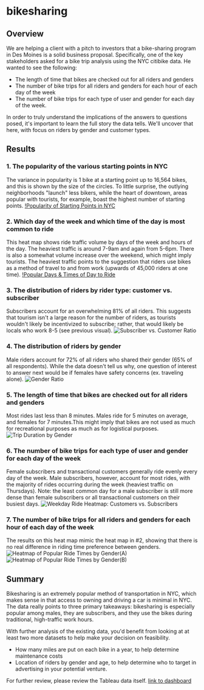 # bikesharing

## Overview
We are helping a client with a pitch to investors that a bike-sharing program in Des Moines is a solid business proposal. Specifically, one of the key stakeholders asked for a bike trip analysis using the NYC citibike data. He wanted to see the following:
* The length of time that bikes are checked out for all riders and genders
* The number of bike trips for all riders and genders for each hour of each day of the week
* The number of bike trips for each type of user and gender for each day of the week.

In order to truly understand the implications of the answers to questions posed, it's important to learn the full story the data tells. We'll uncover that here, with focus on riders by gender and customer types.

## Results

### 1. The popularity of the various starting points in NYC
The variance in popularity is 1 bike at a starting point up to 16,564 bikes, and this is shown by the size of the circles. 
To little surprise, the outlying neighborhoods "launch" less bikers, while the heart of downtown, areas popular with tourists, for example, boast the highest number of starting points.
[!Popularity of Starting Points in NYC](https://github.com/andeevosters/bikesharing/blob/main/Images/starting_point_popularity.png)

### 2. Which day of the week and which time of the day is most common to ride 
This heat map shows ride traffic volume by days of the week and hours of the day. The heaviest traffic is around 7-9am and again from 5-6pm. There is also a somewhat volume increase over the weekend, which might imply tourists. The heaviest traffic points to the suggestion that riders use bikes as a method of travel to and from work (upwards of 45,000 riders at one time).
[!Popular Days & Times of Day to Ride](https://github.com/andeevosters/bikesharing/tree/main/Images/day_time_ride_heatmap.png)

### 3. The distribution of riders by rider type: customer vs. subscriber
Subscribers account for an overwhelming 81% of all riders. This suggests that tourism isn't a large reason for the number of riders, as tourists wouldn't likely be incentivized to subscribe; rather, that would likely be locals who work 8-5 (see previous visual).
![Subscriber vs. Customer Ratio](https://github.com/andeevosters/bikesharing/tree/main/Images/subscriber_v_customer.png)

### 4. The distribution of riders by gender  
Male riders account for 72% of all riders who shared their gender (65% of all respondents). While the data doesn't tell us why, one question of interest to answer next would be if females have safety concerns (ex. traveling alone).
![Gender Ratio](https://github.com/andeevosters/bikesharing/tree/main/Images/gender.png)

### 5. The length of time that bikes are checked out for all riders and genders
Most rides last less than 8 minutes. Males ride for 5 minutes on average, and females for 7 minutes.This might imply that bikes are not used as much for recreational purposes as much as for logistical purposes.
![Trip Duration by Gender](https://github.com/andeevosters/bikesharing/tree/main/Images/duration_by_gender.png)

### 6. The number of bike trips for each type of user and gender for each day of the week
Female subscribers and transactional customers generally ride evenly every day of the week. Male subscribers, however, account for most rides, with the majority of rides occurring during the week (heaviest traffic on Thursdays). Note: the least common day for a male subscriber is still more dense than female subscribers or all transactional customers on their busiest days.
![Weekday Ride Heatmap: Customers vs. Subscribers](https://github.com/andeevosters/bikesharing/tree/main/Images/Weekday_ride_heatmap.png)

### 7. The number of bike trips for all riders and genders for each hour of each day of the week 
The results on this heat map mimic the heat map in #2, showing that there is no real difference in riding time preference between genders.
![Heatmap of Popular Ride Times by Gender(A)](https://github.com/andeevosters/bikesharing/tree/main/Images/heatmap_by_gender1.png)
![Heatmap of Popular Ride Times by Gender(B)](https://github.com/andeevosters/bikesharing/tree/main/Images/heatmap_by_gender2.png)

## Summary
Bikesharing is an extremely popular method of transportation in NYC, which makes sense in that access to owning and driving a car is minimal in NYC. The data really points to three primary takeaways: bikesharing is especially popular among males, they are subscribers, and they use the bikes during traditional, high-traffic work hours.

With further analysis of the existing data, you'd benefit from looking at at least two more datasets to help make your decision on feasibility.
* How many miles are put on each bike in a year, to help determine maintenance costs
* Location of riders by gender and age, to help determine who to target in advertising in your potential venture.


For further review, please review the Tableau data itself.
[link to dashboard](https://public.tableau.com/profile/andrea.d.vosters#!/vizhome/BikesharingStory_16175149998000/Story1?publish=yes)
